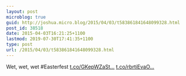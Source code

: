 ```yaml
---
layout: post
microblog: true
guid: http://joshua.micro.blog/2015/04/03/t583861841648099328.html
post_id: 38518
date: 2015-04-03T16:21:25+1100
lastmod: 2019-07-30T17:41:35+1100
type: post
url: /2015/04/03/t583861841648099328.html
---
```

Wet, wet, wet #Easterfest [t.co/GKepWZaSt...](http://t.co/GKepWZaStR) [t.co/rbrtiEvaO...](http://t.co/rbrtiEvaOz)
